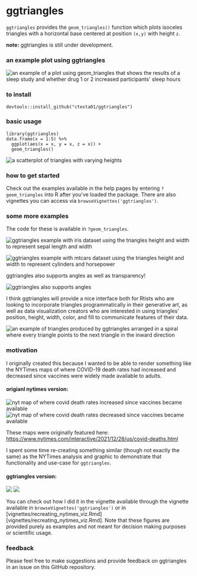 # ggtriangles

`ggtriangles` provides the `geom_triangles()` function which plots isoceles
triangles with a horizontal base centered at position `(x,y)` with height `z`.

**note:** ggtriangles is still under development.

### an example plot using ggtriangles

![an example of a plot using geom_triangles that shows the results of a sleep study and whether drug 1 or 2 increased participants' sleep hours](img/sleep.png)


### to install

    devtools::install_github("ctesta01/ggtriangles")
    
### basic usage

    library(ggtriangles)
    data.frame(x = 1:5) %>%
      ggplot(aes(x = x, y = x, z = x)) +
      geom_triangles()

![a scatterplot of triangles with varying heights](img/simplest_example.png)

### how to get started

Check out the examples available in the help pages by entering `?geom_triangles` into
R after you've loaded the package. There are also vignettes you can access 
via `browseVignettes('ggtriangles')`.


### some more examples

The code for these is available in `?geom_triangles`.

![ggtriangles example with iris dataset using the triangles height and width 
to represent sepal length and width](img/iris_example.png)

![ggtriangles example with mtcars dataset using the triangles height and width 
to represent cylinders and horsepower](img/mtcars_example2.png)

ggtriangles also supports angles as well as transparency!

![ggtriangles also supports angles](img/angles_in_ggtriangles.png)

I think ggtriangles will provide a nice interface both for Rtists who are
looking to incorporate triangles programmatically in their generative art, as
well as data visualization creators who are interested in using triangles'
position, height, width, color, and fill to communicate features of
their data.

![an example of triangles produced by ggtriangles arranged in a spiral where every 
triangle points to the next triangle in the inward direction](img/spiral.png)


### motivation

I originally created this because I wanted to be able to render something like
the NYTimes maps of where COVID-19 death rates had increased and decreased since
vaccines were widely made available to adults.

#### origianl nytimes version:

![nyt map of where covid death rates increased since vaccines became available](img/nyt_increased_orig.png)
![nyt map of where covid death rates decreased since vaccines became available](img/nyt_decreased_orig.png)

These maps were originally featured here: <https://www.nytimes.com/interactive/2021/12/28/us/covid-deaths.html> 

I spent some time re-creating something similar (though not exactly the
same) as the NYTimes analysis and graphic to demonstrate that functionality and
use-case for `ggtriangles`.

#### ggtriangles version:

![](img/nyt_increased_counties.png)
![](img/nyt_decreased_counties.png)

You can check out how I did it in the vignette available through the vignette
available in 
`browseVignettes('ggtriangles')` or in
[vignettes/recreating_nytimes_viz.Rmd][vignettes/recreating_nytimes_viz.Rmd].
Note that these figures are provided purely as examples and not meant for
decision making purposes or scientific usage.


### feedback

Please feel free to make suggestions and provide feedback on ggtriangles in an
issue on this GitHub repository.
